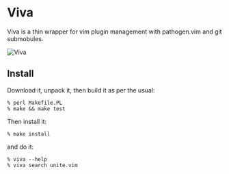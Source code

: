 Viva
=======

Viva is a thin wrapper for vim plugin management with pathogen.vim and git submobules.

![Viva](http://cdn-ak.f.st-hatena.com/images/fotolife/z/zentoo/20110325/20110325152544.jpg?1301066881)


Install
-------

Download it, unpack it, then build it as per the usual:

    % perl Makefile.PL
    % make && make test

Then install it:

    % make install

and do it:

    % viva --help
    % viva search unite.vim
